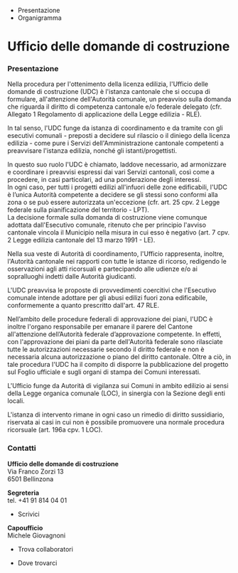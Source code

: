   * Presentazione
  * Organigramma

#  Ufficio delle domande di costruzione

###  Presentazione

Nella procedura per l'ottenimento della licenza edilizia, l'Ufficio delle
domande di costruzione (UDC) è l'istanza cantonale che si occupa di formulare,
all'attenzione dell'Autorità comunale, un preavviso sulla domanda che riguarda
il diritto di competenza cantonale e/o federale delegato (cfr. Allegato 1
Regolamento di applicazione della Legge edilizia - RLE).

In tal senso, l'UDC funge da istanza di coordinamento e da tramite con gli
esecutivi comunali - preposti a decidere sul rilascio o il diniego della
licenza edilizia - come pure i Servizi dell'Amministrazione cantonale
competenti a preavvisare l'istanza edilizia, nonché gli istanti/progettisti.

In questo suo ruolo l'UDC è chiamato, laddove necessario, ad armonizzare e
coordinare i preavvisi espressi dai vari Servizi cantonali, così come a
procedere, in casi particolari, ad una ponderazione degli interessi.  
In ogni caso, per tutti i progetti edilizi all'infuori delle zone edificabili,
l'UDC è l’unica Autorità competente a decidere se gli stessi sono conformi
alla zona o se può essere autorizzata un'eccezione (cfr. art. 25 cpv. 2 Legge
federale sulla pianificazione del territorio - LPT).  
La decisione formale sulla domanda di costruzione viene comunque adottata
dall'Esecutivo comunale, ritenuto che per principio l'avviso cantonale vincola
il Municipio nella misura in cui esso è negativo (art. 7 cpv. 2 Legge edilizia
cantonale del 13 marzo 1991 - LE).

Nella sua veste di Autorità di coordinamento, l'Ufficio rappresenta, inoltre,
l'Autorità cantonale nei rapporti con tutte le istanze di ricorso, redigendo
le osservazioni agli atti ricorsuali e partecipando alle udienze e/o ai
sopralluoghi indetti dalle Autorità giudicanti.

L'UDC preavvisa le proposte di provvedimenti coercitivi che l'Esecutivo
comunale intende adottare per gli abusi edilizi fuori zona edificabile,
conformemente a quanto prescritto dall'art. 47 RLE.

Nell’ambito delle procedure federali di approvazione dei piani, l'UDC è
inoltre l'organo responsabile per emanare il parere del Cantone all'attenzione
dell’Autorità federale d’approvazione competente. In effetti, con
l'approvazione dei piani da parte dell'Autorità federale sono rilasciate tutte
le autorizzazioni necessarie secondo il diritto federale e non è necessaria
alcuna autorizzazione o piano del diritto cantonale. Oltre a ciò, in tale
procedura l'UDC ha il compito di disporre la pubblicazione del progetto sul
Foglio ufficiale e sugli organi di stampa dei Comuni interessati.

L'Ufficio funge da Autorità di vigilanza sui Comuni in ambito edilizio ai
sensi della Legge organica comunale (LOC), in sinergia con la Sezione degli
enti locali.

L'istanza di intervento rimane in ogni caso un rimedio di diritto sussidiario,
riservata ai casi in cui non è possibile promuovere una normale procedura
ricorsuale (art. 196a cpv. 1 LOC).

###  Contatti

**Ufficio delle domande di costruzione**  
Via Franco Zorzi 13  
6501 Bellinzona

 **Segreteria**  
tel. +41 91 814 04 01  

  * Scrivici

 **Capoufficio**  
Michele Giovagnoni

  * Trova collaboratori

  * Dove trovarci

